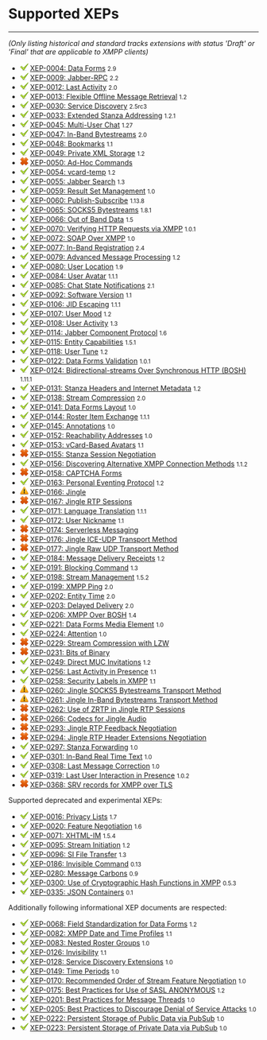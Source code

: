 # Supported XEPs
---

*(Only listing historical and standard tracks extensions with status 'Draft' or 'Final' that are applicable to XMPP clients)*

* ![supported][supported]           [XEP-0004: Data Forms](https://xmpp.org/extensions/xep-0004.html) <small>2.9</small>
* ![supported][supported]           [XEP-0009: Jabber-RPC](https://xmpp.org/extensions/xep-0009.html) <small>2.2</small>
* ![supported][supported]           [XEP-0012: Last Activity](https://xmpp.org/extensions/xep-0012.html) <small>2.0</small>
* ![supported][supported]           [XEP-0013: Flexible Offline Message Retrieval](https://xmpp.org/extensions/xep-0013.html) <small>1.2</small>
* ![supported][supported]           [XEP-0030: Service Discovery](https://xmpp.org/extensions/xep-0030.html) <small>2.5rc3</small>
* ![supported][supported]           [XEP-0033: Extended Stanza Addressing](https://xmpp.org/extensions/xep-0033.html) <small>1.2.1</small>
* ![supported][supported]           [XEP-0045: Multi-User Chat](https://xmpp.org/extensions/xep-0045.html) <small>1.27</small>
* ![supported][supported]           [XEP-0047: In-Band Bytestreams](https://xmpp.org/extensions/xep-0047.html) <small>2.0</small>
* ![supported][supported]           [XEP-0048: Bookmarks](https://xmpp.org/extensions/xep-0048.html) <small>1.1</small>
* ![supported][supported]           [XEP-0049: Private XML Storage](https://xmpp.org/extensions/xep-0049.html) <small>1.2</small>
* ![not supported][not supported]   [XEP-0050: Ad-Hoc Commands](https://xmpp.org/extensions/xep-0050.html)
* ![supported][supported]           [XEP-0054: vcard-temp](https://xmpp.org/extensions/xep-0054.html) <small>1.2</small>
* ![supported][supported]           [XEP-0055: Jabber Search](https://xmpp.org/extensions/xep-0055.html) <small>1.3</small>
* ![supported][supported]           [XEP-0059: Result Set Management](https://xmpp.org/extensions/xep-0059.html) <small>1.0</small>
* ![supported][supported]           [XEP-0060: Publish-Subscribe](https://xmpp.org/extensions/xep-0060.html) <small>1.13.8</small>
* ![supported][supported]           [XEP-0065: SOCKS5 Bytestreams](https://xmpp.org/extensions/xep-0065.html) <small>1.8.1</small>
* ![supported][supported]           [XEP-0066: Out of Band Data](https://xmpp.org/extensions/xep-0066.html) <small>1.5</small>
* ![supported][supported]           [XEP-0070: Verifying HTTP Requests via XMPP](https://xmpp.org/extensions/xep-0070.html) <small>1.0.1</small>
* ![supported][supported]           [XEP-0072: SOAP Over XMPP](https://xmpp.org/extensions/xep-0072.html) <small>1.0</small>
* ![supported][supported]           [XEP-0077: In-Band Registration](https://xmpp.org/extensions/xep-0077.html) <small>2.4</small>
* ![supported][supported]           [XEP-0079: Advanced Message Processing](https://xmpp.org/extensions/xep-0079.html) <small>1.2</small>
* ![supported][supported]           [XEP-0080: User Location](https://xmpp.org/extensions/xep-0080.html) <small>1.9</small>
* ![supported][supported]           [XEP-0084: User Avatar](https://xmpp.org/extensions/xep-0084.html) <small>1.1.1</small>
* ![supported][supported]           [XEP-0085: Chat State Notifications](https://xmpp.org/extensions/xep-0085.html) <small>2.1</small>
* ![supported][supported]           [XEP-0092: Software Version](https://xmpp.org/extensions/xep-0092.html) <small>1.1</small>
* ![supported][supported]           [XEP-0106: JID Escaping](https://xmpp.org/extensions/xep-0106.html) <small>1.1.1</small>
* ![supported][supported]           [XEP-0107: User Mood](https://xmpp.org/extensions/xep-0107.html) <small>1.2</small>
* ![supported][supported]           [XEP-0108: User Activity](https://xmpp.org/extensions/xep-0108.html) <small>1.3</small>
* ![supported][supported]           [XEP-0114: Jabber Component Protocol](https://xmpp.org/extensions/xep-0114.html) <small>1.6</small>
* ![supported][supported]           [XEP-0115: Entity Capabilities](https://xmpp.org/extensions/xep-0115.html) <small>1.5.1</small>
* ![supported][supported]           [XEP-0118: User Tune](https://xmpp.org/extensions/xep-0118.html) <small>1.2</small>
* ![supported][supported]           [XEP-0122: Data Forms Validation](https://xmpp.org/extensions/xep-0122.html) <small>1.0.1</small>
* ![supported][supported]           [XEP-0124: Bidirectional-streams Over Synchronous HTTP (BOSH)](https://xmpp.org/extensions/xep-0124.html) <small>1.11.1</small>
* ![supported][supported]           [XEP-0131: Stanza Headers and Internet Metadata](https://xmpp.org/extensions/xep-0131.html) <small>1.2</small>
* ![supported][supported]           [XEP-0138: Stream Compression](https://xmpp.org/extensions/xep-0138.html) <small>2.0</small>
* ![supported][supported]           [XEP-0141: Data Forms Layout](https://xmpp.org/extensions/xep-0141.html) <small>1.0</small>
* ![supported][supported]           [XEP-0144: Roster Item Exchange](https://xmpp.org/extensions/xep-0144.html) <small>1.1.1</small>
* ![supported][supported]           [XEP-0145: Annotations](https://xmpp.org/extensions/xep-0145.html) <small>1.0</small>
* ![supported][supported]           [XEP-0152: Reachability Addresses](https://xmpp.org/extensions/xep-0152.html) <small>1.0</small>
* ![supported][supported]           [XEP-0153: vCard-Based Avatars](https://xmpp.org/extensions/xep-0153.html) <small>1.1</small>
* ![not supported][not supported]   [XEP-0155: Stanza Session Negotiation](https://xmpp.org/extensions/xep-0155.html)
* ![supported][supported]           [XEP-0156: Discovering Alternative XMPP Connection Methods](https://xmpp.org/extensions/xep-0156.html) <small>1.1.2</small>
* ![not supported][not supported]   [XEP-0158: CAPTCHA Forms](https://xmpp.org/extensions/xep-0158.html)
* ![supported][supported]           [XEP-0163: Personal Eventing Protocol](https://xmpp.org/extensions/xep-0163.html) <small>1.2</small>
* ![in development][in development] [XEP-0166: Jingle](https://xmpp.org/extensions/xep-0166.html)
* ![not supported][not supported]   [XEP-0167: Jingle RTP Sessions](https://xmpp.org/extensions/xep-0167.html)
* ![supported][supported]           [XEP-0171: Language Translation](https://xmpp.org/extensions/xep-0171.html) <small>1.1.1</small>
* ![supported][supported]           [XEP-0172: User Nickname](https://xmpp.org/extensions/xep-0172.html) <small>1.1</small>
* ![not supported][not supported]   [XEP-0174: Serverless Messaging](https://xmpp.org/extensions/xep-0174.html)
* ![not supported][not supported]   [XEP-0176: Jingle ICE-UDP Transport Method](https://xmpp.org/extensions/xep-0176.html)
* ![not supported][not supported]   [XEP-0177: Jingle Raw UDP Transport Method](https://xmpp.org/extensions/xep-0177.html)
* ![supported][supported]           [XEP-0184: Message Delivery Receipts](https://xmpp.org/extensions/xep-0184.html) <small>1.2</small>
* ![supported][supported]           [XEP-0191: Blocking Command](https://xmpp.org/extensions/xep-0191.html) <small>1.3</small>
* ![supported][supported]           [XEP-0198: Stream Management](https://xmpp.org/extensions/xep-0198.html) <small>1.5.2</small>
* ![supported][supported]           [XEP-0199: XMPP Ping](https://xmpp.org/extensions/xep-0199.html) <small>2.0</small>
* ![supported][supported]           [XEP-0202: Entity Time](https://xmpp.org/extensions/xep-0202.html) <small>2.0</small>
* ![supported][supported]           [XEP-0203: Delayed Delivery](https://xmpp.org/extensions/xep-0203.html) <small>2.0</small>
* ![supported][supported]           [XEP-0206: XMPP Over BOSH](https://xmpp.org/extensions/xep-0206.html) <small>1.4</small>
* ![supported][supported]           [XEP-0221: Data Forms Media Element](https://xmpp.org/extensions/xep-0221.html) <small>1.0</small>
* ![supported][supported]           [XEP-0224: Attention](https://xmpp.org/extensions/xep-0224.html) <small>1.0</small>
* ![not supported][not supported]   [XEP-0229: Stream Compression with LZW](https://xmpp.org/extensions/xep-0229.html)
* ![not supported][not supported]   [XEP-0231: Bits of Binary](https://xmpp.org/extensions/xep-0231.html)
* ![supported][supported]           [XEP-0249: Direct MUC Invitations](https://xmpp.org/extensions/xep-0249.html) <small>1.2</small>
* ![supported][supported]           [XEP-0256: Last Activity in Presence](https://xmpp.org/extensions/xep-0256.html) <small>1.1</small>
* ![supported][supported]           [XEP-0258: Security Labels in XMPP](https://xmpp.org/extensions/xep-0258.html) <small>1.1</small>
* ![in development][in development] [XEP-0260: Jingle SOCKS5 Bytestreams Transport Method](https://xmpp.org/extensions/xep-0260.html)
* ![in development][in development] [XEP-0261: Jingle In-Band Bytestreams Transport Method](https://xmpp.org/extensions/xep-0261.html)
* ![not supported][not supported]   [XEP-0262: Use of ZRTP in Jingle RTP Sessions](https://xmpp.org/extensions/xep-0262.html)
* ![not supported][not supported]   [XEP-0266: Codecs for Jingle Audio](https://xmpp.org/extensions/xep-0266.html)
* ![not supported][not supported]   [XEP-0293: Jingle RTP Feedback Negotiation](https://xmpp.org/extensions/xep-0293.html)
* ![not supported][not supported]   [XEP-0294: Jingle RTP Header Extensions Negotiation](https://xmpp.org/extensions/xep-0294.html)
* ![supported][supported]           [XEP-0297: Stanza Forwarding](https://xmpp.org/extensions/xep-0297.html) <small>1.0</small>
* ![supported][supported]           [XEP-0301: In-Band Real Time Text](https://xmpp.org/extensions/xep-0301.html) <small>1.0</small>
* ![supported][supported]           [XEP-0308: Last Message Correction](https://xmpp.org/extensions/xep-0308.html) <small>1.0</small>
* ![supported][supported]           [XEP-0319: Last User Interaction in Presence](https://xmpp.org/extensions/xep-0319.html) <small>1.0.2</small>
* ![not supported][not supported]   [XEP-0368: SRV records for XMPP over TLS](https://xmpp.org/extensions/xep-0368.html)

Supported deprecated and experimental XEPs:

* ![supported][supported]           [XEP-0016: Privacy Lists](https://xmpp.org/extensions/xep-0016.html) <small>1.7</small>
* ![supported][supported]           [XEP-0020: Feature Negotiation](https://xmpp.org/extensions/xep-0020.html) <small>1.6</small>
* ![supported][supported]           [XEP-0071: XHTML-IM](https://xmpp.org/extensions/xep-0071.html) <small>1.5.4</small>
* ![supported][supported]           [XEP-0095: Stream Initiation](https://xmpp.org/extensions/xep-0095.html) <small>1.2</small>
* ![supported][supported]           [XEP-0096: SI File Transfer](https://xmpp.org/extensions/xep-0096.html) <small>1.3</small>
* ![supported][supported]           [XEP-0186: Invisible Command](https://xmpp.org/extensions/xep-0186.html) <small>0.13</small>
* ![supported][supported]           [XEP-0280: Message Carbons](https://xmpp.org/extensions/xep-0280.html) <small>0.9</small>
* ![supported][supported]           [XEP-0300: Use of Cryptographic Hash Functions in XMPP](https://xmpp.org/extensions/xep-0300.html) <small>0.5.3</small>
* ![supported][supported]           [XEP-0335: JSON Containers](https://xmpp.org/extensions/xep-0335.html) <small>0.1</small>


Additionally following informational XEP documents are respected:

* ![supported][supported]           [XEP-0068: Field Standardization for Data Forms](https://xmpp.org/extensions/xep-0068.html) <small>1.2</small>
* ![supported][supported]           [XEP-0082: XMPP Date and Time Profiles](https://xmpp.org/extensions/xep-0082.html) <small>1.1</small>
* ![supported][supported]           [XEP-0083: Nested Roster Groups](https://xmpp.org/extensions/xep-0083.html) <small>1.0</small>
* ![supported][supported]           [XEP-0126: Invisibility](https://xmpp.org/extensions/xep-0126.html) <small>1.1</small>
* ![supported][supported]           [XEP-0128: Service Discovery Extensions](https://xmpp.org/extensions/xep-0128.html) <small>1.0</small>
* ![supported][supported]           [XEP-0149: Time Periods](https://xmpp.org/extensions/xep-0149.html) <small>1.0</small>
* ![supported][supported]           [XEP-0170: Recommended Order of Stream Feature Negotiation](https://xmpp.org/extensions/xep-0170.html) <small>1.0</small>
* ![supported][supported]           [XEP-0175: Best Practices for Use of SASL ANONYMOUS](https://xmpp.org/extensions/xep-0175.html) <small>1.2</small>
* ![supported][supported]           [XEP-0201: Best Practices for Message Threads](https://xmpp.org/extensions/xep-0201.html) <small>1.0</small>
* ![supported][supported]           [XEP-0205: Best Practices to Discourage Denial of Service Attacks](https://xmpp.org/extensions/xep-0205.html) <small>1.0</small>
* ![supported][supported]           [XEP-0222: Persistent Storage of Public Data via PubSub](https://xmpp.org/extensions/xep-0222.html) <small>1.0</small>
* ![supported][supported]           [XEP-0223: Persistent Storage of Private Data via PubSub](https://xmpp.org/extensions/xep-0223.html) <small>1.0</small>

[supported]: supported.png "Is supported"
[not supported]: notsupported.png "Is not supported"
[in development]: development.png "Is in development or planned"